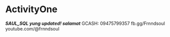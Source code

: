 # ActivityOne

***SAUL_SQL yung updated! salamat***
GCASH: 09475799357
fb.gg/Frnndsoul
youtube.com/@frnndsoul
